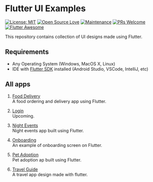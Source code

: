 # Flutter UI Examples

[![License: MIT](https://img.shields.io/badge/License-MIT-yellow.svg)](https://opensource.org/licenses/MIT) [![Open Source Love](https://badges.frapsoft.com/os/v1/open-source.svg?v=102)](https://opensource.org/licenses/MIT) [![Maintenance](https://img.shields.io/badge/Maintained%3F-yes-green.svg)](https://GitHub.com/Naereen/StrapDown.js/graphs/commit-activity) [![PRs Welcome](https://img.shields.io/badge/PRs-welcome-brightgreen.svg?style=flat-square)](http://makeapullrequest.com) [![Flutter Awesome](https://img.shields.io/badge/Awesome-Flutter-blue.svg?longCache=true&style=flat-square)](https://github.com/Solido/awesome-flutter)

This repository contains collection of UI designs made using Flutter.

##  Requirements

- Any Operating System (Windows, MacOS X, Linux)
- IDE with [Flutter SDK](https://flutter.dev/docs/get-started/install) installed (Android Studio, VSCode, IntelliJ, etc)

## All apps

1. [Food Delivery](https://github.com)<br>
    A food ordering and delivery app using Flutter.

2. [Login](https://github.com)<br>
    Upcoming.

3. [Night Events](https://github.com)<br>
    Night events app built using Flutter.

4. [Onboarding](https://github.com)<br>
    An example of onboarding screen on Flutter.

5. [Pet Adoption](https://github.com)<br>
    Pet adoption ap built using Flutter.

6. [Travel Guide](https://github.com)<br>
    A travel app design made with flutter.

